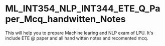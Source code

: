 # ML_INT354_NLP_INT344_ETE_Q_Paper_Mcq_handwitten_Notes
This will help you to prepare Machine learing and NLP exam of LPU. It's include ETE @ paper and all hand witten notes  and  recomented mcq.
